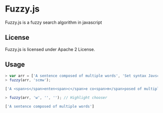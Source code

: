 # Fuzzy.js #

Fuzzy.js is a fuzzy search algorithm in javascript

## License ##

Fuzzy.js is licensed under Apache 2 License.

## Usage ##
```js
> var arr = ['A sentence composed of multiple words', 'Set syntax Javscript'];
> fuzzy(arr, 'scmw');

['A <span>s</span>enten<span>c</span>e co<span>m</span>posed of multiple <span>w</span>ords']

> fuzzy(arr, 'w', '', ''); // Highlight chooser

['A sentence composed of multiple words']
```
